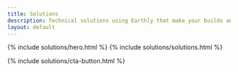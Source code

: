 ```yaml
---
title: Solutions
description: Technical solutions using Earthly that make your builds and CI/CD more consistent and faster.
layout: default
---
```


{% include solutions/hero.html %}
{% include solutions/solutions.html %}
<!-- {% include solutions/impacts.html %} -->

{% include solutions/cta-button.html %}